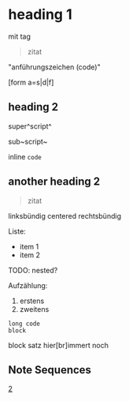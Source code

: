 # heading 1

mit tag

> zitat

"anführungszeichen (code)"

[form a=s|d|f]


## heading 2

super^script^

sub~script~

inline `code`

## another heading 2

> zitat

linksbündig
centered
rechtsbündig

Liste:

* item 1
* item 2

TODO: nested?

Aufzählung:

1. erstens
1. zweitens


```
long code
block
```

block satz hier[br]immert noch

## Note Sequences

[2](<./Zettel 2.md>)
